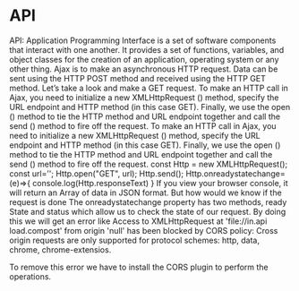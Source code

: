 # API
API: 
Application Programming Interface is a set of software components that interact with one another. It provides a set of functions, variables, and object classes for the creation of an application, operating system or any other thing. 
Ajax is to make an asynchronous HTTP request. Data can be sent using the HTTP POST method and received using the HTTP GET method. 
Let’s take a look and make a GET request. 
To make an HTTP call in Ajax, you need to initialize a new XMLHttpRequest () method, specify the URL endpoint and HTTP method (in this case GET). Finally, we use the open () method to tie the HTTP method and URL endpoint together and call the send () method to fire off the request.
To make an HTTP call in Ajax, you need to initialize a new XMLHttpRequest () method, specify the URL endpoint and HTTP method (in this case GET). Finally, we use the open () method to tie the HTTP method and URL endpoint together and call the send () method to fire off the request.
const Http = new XMLHttpRequest();
const url=’';
Http.open("GET", url);
Http.send();
Http.onreadystatechange=(e)=>{
console.log(Http.responseText)
}
If you view your browser console, it will return an Array of data in JSON format. But how would we know if the request is done
The onreadystatechange property has two methods, ready State and status which allow us to check the state of our request.
By doing this we will get an error like 
Access to XMLHttpRequest at 'file://in.api load.compost' from origin 'null' has been blocked by CORS policy: Cross origin requests are only supported for protocol schemes: http, data, chrome, chrome-extensios.

To remove this error we have to install the CORS plugin to perform the operations.



